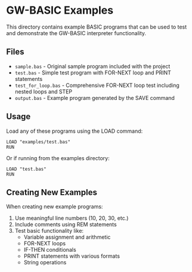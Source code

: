 # GW-BASIC Examples

This directory contains example BASIC programs that can be used to test and demonstrate the GW-BASIC interpreter functionality.

## Files

- `sample.bas` - Original sample program included with the project
- `test.bas` - Simple test program with FOR-NEXT loop and PRINT statements
- `test_for_loop.bas` - Comprehensive FOR-NEXT loop test including nested loops and STEP
- `output.bas` - Example program generated by the SAVE command

## Usage

Load any of these programs using the LOAD command:

```basic
LOAD "examples/test.bas"
RUN
```

Or if running from the examples directory:

```basic
LOAD "test.bas"
RUN
```

## Creating New Examples

When creating new example programs:

1. Use meaningful line numbers (10, 20, 30, etc.)
2. Include comments using REM statements
3. Test basic functionality like:
   - Variable assignment and arithmetic
   - FOR-NEXT loops
   - IF-THEN conditionals
   - PRINT statements with various formats
   - String operations
